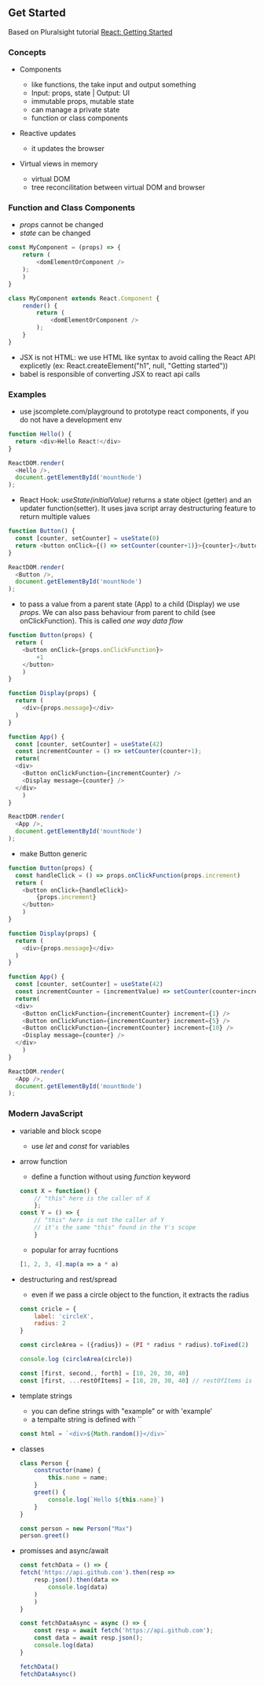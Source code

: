 ## Get Started

Based on Pluralsight tutorial [React: Getting Started](https://app.pluralsight.com/library/courses/react-js-getting-started/table-of-contents)

### Concepts
- Components    
    - like functions, the take input and output something
    - Input: props, state | Output: UI
    - immutable props, mutable state
    - can manage a private state
    - function or class components

- Reactive updates
    - it updates the browser

- Virtual views in memory
    - virtual DOM
    - tree reconcilitation between virtual DOM and browser

### Function and Class Components

 - *props* cannot be changed
 - *state* can be changed


```js
const MyComponent = (props) => {
    return (
        <domElementOrComponent />
    );
    )
}
```

```js
class MyComponent extends React.Component {
    render() {
        return (
            <domElementOrComponent />
        );
    }
}
```
- JSX is not HTML: we use HTML like syntax to avoid calling the React API explicetly (ex: React.createElement("h1", null, "Getting started"))
- babel is responsible of converting JSX to react api calls

### Examples

- use jscomplete.com/playground to prototype react components, if you do not have a development env

```js
function Hello() {
  return <div>Hello React!</div>
}

ReactDOM.render(
  <Hello />,
  document.getElementById('mountNode')
);
```

- React Hook:  *useState(initialValue)* returns a state object (getter) and an updater function(setter). It uses java script array destructuring feature to return multiple values

```js
function Button() {
  const [counter, setCounter] = useState(0)
  return <button onClick={() => setCounter(counter+1)}>{counter}</button>
}

ReactDOM.render(
  <Button />,
  document.getElementById('mountNode')
);
```

- to pass a value from a parent state (App) to a child (Display) we use *props*. We can also pass behaviour from parent to child (see onClickFunction). This is called *one way data flow*

```js
function Button(props) {
  return (
    <button onClick={props.onClickFunction}>
        +1
    </button>
    )
}

function Display(props) {
  return (
    <div>{props.message}</div>
  )
}

function App() {
  const [counter, setCounter] = useState(42)
  const incrementCounter = () => setCounter(counter+1);
  return(
  <div>
    <Button onClickFunction={incrementCounter} />
    <Display message={counter} />
  </div>
    )
}

ReactDOM.render(
  <App />,
  document.getElementById('mountNode')
);
```

- make Button generic
```js
function Button(props) {
  const handleClick = () => props.onClickFunction(props.increment)
  return (
    <button onClick={handleClick}>
        {props.increment}
    </button>
    )
}

function Display(props) {
  return (
    <div>{props.message}</div>
  )
}

function App() {
  const [counter, setCounter] = useState(42)
  const incrementCounter = (incrementValue) => setCounter(counter+incrementValue);
  return(
  <div>
    <Button onClickFunction={incrementCounter} increment={1} />
    <Button onClickFunction={incrementCounter} increment={5} />
    <Button onClickFunction={incrementCounter} increment={10} />
    <Display message={counter} />
  </div>
    )
}

ReactDOM.render(
  <App />,
  document.getElementById('mountNode')
);
```

### Modern JavaScript
- variable and block scope
    - use *let* and *const* for variables
- arrow function
    - define a function without using *function* keyword
    ```js
    const X = function() { 
        // "this" here is the caller of X 
        };
    const Y = () => {
        // "this" here is not the caller of Y
        // it's the same "this" found in the Y's scope
        }
    ```
    - popular for array fucntions
    ```js
    [1, 2, 3, 4].map(a => a * a)
    ```
- destructuring and rest/spread
    - even if we pass a circle object to the function, it extracts the radius
    ```js
    const cricle = {
        label: 'circleX',
        radius: 2
    }

    const circleArea = ({radius}) = (PI * radius * radius).toFixed(2)

    console.log (circleArea(circle))
    ```

    ```js
    const [first, second,, forth] = [10, 20, 30, 40]
    const [first, ...restOfItems] = [10, 20, 30, 40] // restOfItems is an array of the last 3 elements
    ```
- template strings
    - you can define strings with "example" or with 'example'
    - a tempalte string is defined with ``
    ```js
    const html = `<div>${Math.random()}</div>`
    ```

- classes
    ```js
    class Person {
        constructor(name) {
            this.name = name;
        }
        greet() {
            console.log(`Hello ${this.name}`)
        }
    }

    const person = new Person("Max")
    person.greet()
    ```
- promisses and async/await
    ```js
    const fetchData = () => {
    fetch('https://api.github.com').then(resp => 
        resp.json().then(data => 
            console.log(data)
        )
        )
    }

    const fetchDataAsync = async () => {
        const resp = await fetch('https://api.github.com');
        const data = await resp.json();
        console.log(data)
    }

    fetchData()
    fetchDataAsync()
    ```